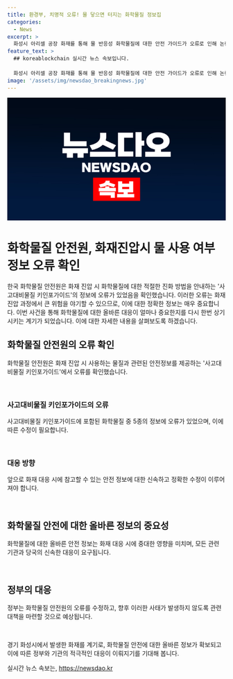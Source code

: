 ```yaml
---
title: 환경부, 치명적 오류! 물 닿으면 터지는 화학물질 정보집
categories:
  - News
excerpt: >
  화성시 아리셀 공장 화재를 통해 물 반응성 화학물질에 대한 안전 가이드가 오류로 인해 논란되고 있다. 화학물질안전원은 오류를 확인하고 5종의 화학물질 정보를 수정할 예정이며, 연내 사고대비물질 키인포가이드를 개정할 계획이다. 또한 화학물질에 대한 소화약제 연구를 추진하여 안전 대책을 마련할 예정이다. 이에 대한 논쟁이 예상되며, 사람들의 안전에 대한 관심이 높아질 전망이다.
feature_text: >
  ## koreablockchain 실시간 뉴스 속보입니다.

  화성시 아리셀 공장 화재를 통해 물 반응성 화학물질에 대한 안전 가이드가 오류로 인해 논란되고 있다. 화학물질안전원은 오류를 확인하고 5종의 화학물질 정보를 수정할 예정이며, 연내 사고대비물질 키인포가이드를 개정할 계획이다. 또한 화학물질에 대한 소화약제 연구를 추진하여 안전 대책을 마련할 예정이다. 이에 대한 논쟁이 예상되며, 사람들의 안전에 대한 관심이 높아질 전망이다.
image: '/assets/img/newsdao_breakingnews.jpg'
---
```


<p><img src="/assets/img/newsdao_breakingnews.jpg" alt="koreablockchain 속보" /></p>

<h1 data-ke-size="size18">화학물질 안전원, 화재진압시 물 사용 여부 정보 오류 확인</h1>

<p data-ke-size="size16"></p>

<p>한국 화학물질 안전원은 화재 진압 시 화학물질에 대한 적절한 진화 방법을 안내하는 '사고대비물질 키인포가이드'의 정보에 오류가 있었음을 확인했습니다. 이러한 오류는 화재 진압 과정에서 큰 위험을 야기할 수 있으므로, 이에 대한 정확한 정보는 매우 중요합니다. 이번 사건을 통해 화학물질에 대한 올바른 대응이 얼마나 중요한지를 다시 한번 상기시키는 계기가 되었습니다. 이에 대한 자세한 내용을 살펴보도록 하겠습니다.</p>

<h2 data-ke-size="size26">화학물질 안전원의 오류 확인</h2>

<p data-ke-size="size16">화학물질 안전원은 화재 진압 시 사용하는 물질과 관련된 안전정보를 제공하는 '사고대비물질 키인포가이드'에서 오류를 확인했습니다.</p>

<p data-ke-size="size16">&nbsp;</p>

<h3 data-ke-size="size24">사고대비물질 키인포가이드의 오류</h3>

<p data-ke-size="size16">사고대비물질 키인포가이드에 포함된 화학물질 중 5종의 정보에 오류가 있었으며, 이에 따른 수정이 필요합니다.</p>

<p data-ke-size="size16">&nbsp;</p>

<h3 data-ke-size="size24">대응 방향</h3>

<p data-ke-size="size16">앞으로 화재 대응 시에 참고할 수 있는 안전 정보에 대한 신속하고 정확한 수정이 이루어져야 합니다.</p>

<p data-ke-size="size16">&nbsp;</p>

<h2 data-ke-size="size26">화학물질 안전에 대한 올바른 정보의 중요성</h2>

<p data-ke-size="size16">화학물질에 대한 올바른 안전 정보는 화재 대응 시에 중대한 영향을 미치며, 모든 관련 기관과 당국의 신속한 대응이 요구됩니다.</p>

<p data-ke-size="size16">&nbsp;</p>

<h2 data-ke-size="size26">정부의 대응</h2>

<p data-ke-size="size16">정부는 화학물질 안전원의 오류를 수정하고, 향후 이러한 사태가 발생하지 않도록 관련 대책을 마련할 것으로 예상됩니다.</p>

<p data-ke-size="size16">&nbsp;</p>

<p>경기 화성시에서 발생한 화재를 계기로, 화학물질 안전에 대한 올바른 정보가 확보되고 이에 따른 정부와 기관의 적극적인 대응이 이뤄지기를 기대해 봅니다.</p>
실시간 뉴스 속보는, <a href="https://newsdao.kr" rel="dofollow">https://newsdao.kr</a>


